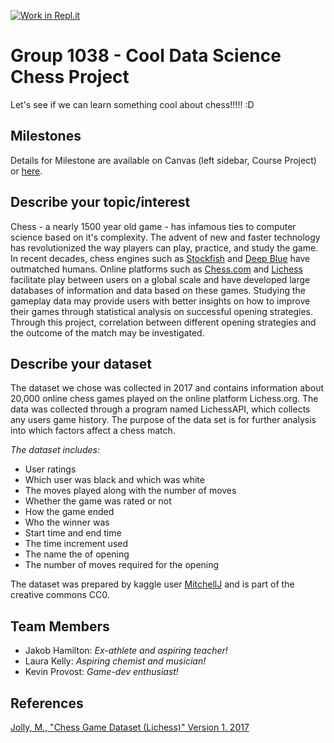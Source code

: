 [![Work in Repl.it](https://classroom.github.com/assets/work-in-replit-14baed9a392b3a25080506f3b7b6d57f295ec2978f6f33ec97e36a161684cbe9.svg)](https://classroom.github.com/online_ide?assignment_repo_id=362204&assignment_repo_type=GroupAssignmentRepo)
# Group 1038 - Cool Data Science Chess Project

Let's see if we can learn something cool about chess!!!!! :D

## Milestones

Details for Milestone are available on Canvas (left sidebar, Course Project) or [here](https://firas.moosvi.com/courses/data301/project/milestone01.html).

## **Describe your topic/interest**

Chess - a nearly 1500 year old game - has infamous ties to computer science based on it's complexity. The advent of new and faster technology has revolutionized the way players can play, practice, and study the game. In recent decades, chess engines such as [Stockfish](https://stockfishchess.org/) and [Deep Blue](https://en.wikipedia.org/wiki/Deep_Blue_(chess_computer)) have outmatched humans. Online platforms such as [Chess.com](https://chess.com) and [Lichess](https://lichess.org/) facilitate play between users on a global scale and have developed large databases of information and data based on these games. Studying the gameplay data may provide users with better insights on how to improve their games through statistical analysis on successful opening strategies. Through this project, correlation between different opening strategies and the outcome of the match may be investigated.


## **Describe your dataset**
The dataset we chose was collected in 2017 and contains information about 20,000 online chess games played on the online platform Lichess.org. The data was collected through a program named LichessAPI, which collects any users game history. The purpose of the data set is for further analysis into which factors affect a chess match. 

_The dataset includes:_
- User ratings
- Which user was black and which was white 
- The moves played along with the number of moves
- Whether the game was rated or not
- How the game ended
- Who the winner was
- Start time and end time
- The time increment used
- The name the of opening
- The number of moves required for the opening

The dataset was prepared by kaggle user [MitchellJ](https://www.kaggle.com/datasnaek) and is part of the creative commons CC0.
## Team Members

- Jakob Hamilton: _Ex-athlete and aspiring teacher!_
- Laura Kelly: _Aspiring chemist and musician!_
- Kevin Provost: _Game-dev enthusiast!_

## References

[Jolly, M., "Chess Game Dataset (Lichess)" Version 1. 2017](https://www.kaggle.com/datasnaek/chess) 

